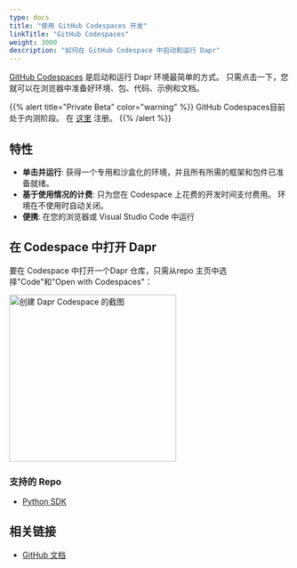 ```yaml
---
type: docs
title: "使用 GitHub Codespaces 开发"
linkTitle: "GitHub Codespaces"
weight: 3000
description: "如何在 GitHub Codespace 中启动和运行 Dapr"
---
```


[GitHub Codespaces](https://github.com/features/codespaces) 是启动和运行 Dapr 环境最简单的方式。 只需点击一下，您就可以在浏览器中准备好环境、包、代码、示例和文档。

{{% alert title="Private Beta" color="warning" %}}
GitHub Codespaces目前处于内测阶段。 在 [这里](https://github.com/features/codespaces/signup) 注册。
{{% /alert %}}

## 特性

- **单击并运行**: 获得一个专用和沙盒化的环境，并且所有所需的框架和包件已准备就绪。
- **基于使用情况的计费**: 只为您在 Codespace 上花费的开发时间支付费用。 环境在不使用时自动关闭。
- **便携**: 在您的浏览器或 Visual Studio Code 中运行

## 在 Codespace 中打开 Dapr

要在 Codespace 中打开一个Dapr 仓库，只需从repo 主页中选择"Code"和"Open with Codespaces"：

<img src="/images/codespaces-create.png" alt="创建 Dapr Codespace 的截图" width="300" />

### 支持的 Repo

- [Python SDK](https://github.com/dapr/python-sdk)

## 相关链接
- [GitHub 文档](https://docs.github.com/en/github/developing-online-with-codespaces/about-codespaces)